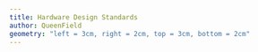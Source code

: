 ```yaml
---
title: Hardware Design Standards
author: QueenField
geometry: "left = 3cm, right = 2cm, top = 3cm, bottom = 2cm"
---
```

